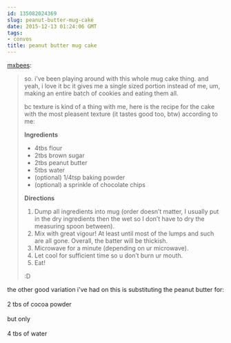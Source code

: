 ```yaml
---
id: 135082024369
slug: peanut-butter-mug-cake
date: 2015-12-13 01:24:06 GMT
tags:
- convos
title: peanut butter mug cake
---
```

<p><a class="tumblr_blog" href="http://mxbees.tumblr.com/post/135081814424">mxbees</a>:</p>
<blockquote>
<p>so. i’ve been playing around with this whole mug cake thing. and yeah, i love it bc it gives me a single sized portion instead of me, um, making an entire batch of cookies and eating them all.</p>

<p>bc texture is kind of a thing with me, here is the recipe for the cake with the most pleasent texture (it tastes good too, btw) according to me:</p>

<p><strong>Ingredients</strong></p>

<ul><li>4tbs flour</li>
<li>2tbs brown sugar</li>
<li>2tbs peanut butter</li>
<li>5tbs water</li>
<li>(optional) 1/4tsp baking powder</li>
<li>(optional) a sprinkle of chocolate chips</li>
</ul><p><strong>Directions</strong></p>

<ol><li>Dump all ingredients into mug (order doesn’t matter, I usually put in the dry ingredients then the wet so I don’t have to dry the measuring spoon between).</li>
<li>Mix with great vigour! At least until most of the lumps and such are all gone. Overall, the batter will be thickish.</li>
<li>Microwave for a minute (depending on ur microwave).</li>
<li>Let cool for sufficient time so u don’t burn ur mouth.</li>
<li>Eat!</li>
</ol><p>:D</p>
</blockquote>

<p>the other good variation i've had on this is substituting the peanut butter for:<br/><br/>2 tbs of cocoa powder<br/><br/>but only<br/><br/>4 tbs of water</p>